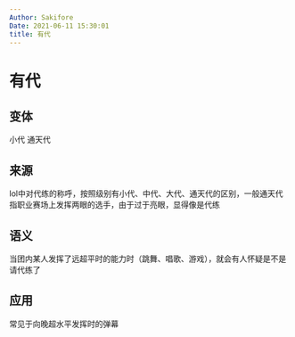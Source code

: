 ```yaml
---
Author: Sakifore
Date: 2021-06-11 15:30:01
title: 有代
---
```

# 有代

## 变体

小代    通天代

## 来源

lol中对代练的称呼，按照级别有小代、中代、大代、通天代的区别，一般通天代指职业赛场上发挥两眼的选手，由于过于亮眼，显得像是代练

## 语义

当团内某人发挥了远超平时的能力时（跳舞、唱歌、游戏），就会有人怀疑是不是请代练了

## 应用

常见于向晚超水平发挥时的弹幕

